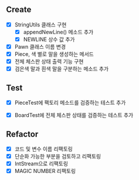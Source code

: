 ## Create
- [X] StringUtils 클래스 구현
    - [X] appendNewLine() 메소드 추가
    - [X] NEWLINE 상수 값 추가

- [X] Pawn 클래스 이름 변경
- [X] Piece, 색 별로 말을 생성하는 메서드
- [X] 전체 체스판 상태 출력 기능 구현
- [X] 검은색 말과 흰색 말을 구분하는 메소드 추가

## Test
- [X] PieceTest에 팩토리 메소드를 검증하는 테스트 추가
- [X] BoardTest에 전체 체스판 상태를 검증하는 테스트 추가


## Refactor
- [X] 코드 및 변수 이름 리팩토링
- [X] 단순화 가능한 부분을 검토하고 리팩토링
- [X] IntStream으로 리팩토링
- [X] MAGIC NUMBER 리팩토링
